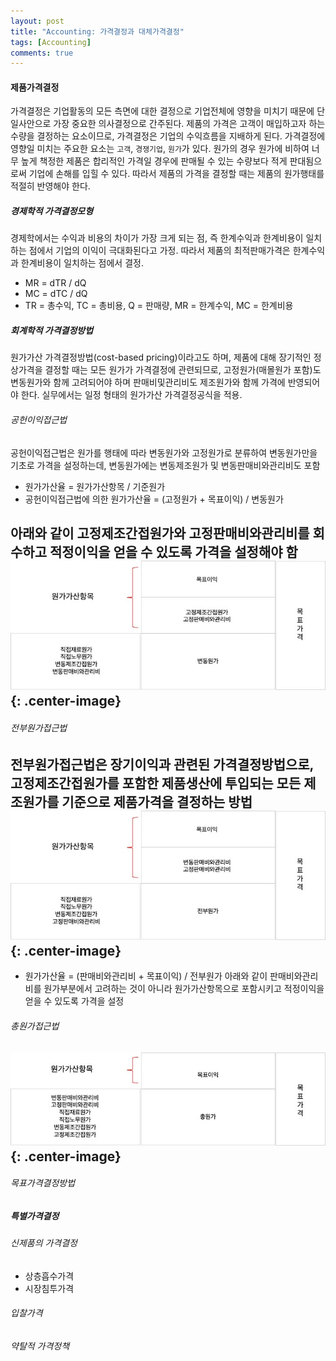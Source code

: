 ```yaml
---
layout: post
title: "Accounting: 가격결정과 대체가격결정"
tags: [Accounting]
comments: true
---
```


#### 제품가격결정
가격결정은 기업활동의 모든 측면에 대한 결정으로 기업전체에 영향을 미치기 때문에 단일사안으로 가장 중요한 의사결정으로 간주된다. 제품의 가격은 고객이 매입하고자 하는 수량을 결정하는 요소이므로, 가격결정은 기업의 수익흐름을 지배하게 된다. 가격결정에 영향일 미치는 주요한 요소는 `고객`, `경쟁기업`, `원가`가 있다. 원가의 경우 원가에 비하여 너무 높게 책정한 제품은 합리적인 가격일 경우에 판매될 수 있는 수량보다 적게 판대됨으로써 기업에 손해를 입힐 수 있다. 따라서 제품의 가격을 결정할 때는 제품의 원가행태를 적절히 반영해야 한다.

##### 경제학적 가격결정모형
경제학에서는 수익과 비용의 차이가 가장 크게 되는 점, 즉 한계수익과 한계비용이 일치하는 점에서 기업의 이익이 극대화된다고 가정. 따라서 제품의 최적판매가격은 한계수익과 한계비용이 일치하는 점에서 결정.
- MR = dTR / dQ
- MC = dTC / dQ
- TR = 총수익, TC = 총비용, Q = 판매량, MR = 한계수익, MC = 한계비용

##### 회계학적 가격결정방법
원가가산 가격결정방법(cost-based pricing)이라고도 하며, 제품에 대해 장기적인 정상가격을 결정할 때는 모든 원가가 가격결정에 관련되므로, 고정원가(매몰원가 포함)도 변동원가와 함께 고려되어야 하며 판매비및관리비도 제조원가와 함께 가격에 반영되어야 한다. 실무에서는 일정 형태의 원가가산 가격결정공식을 적용.


###### 공헌이익접근법
공헌이익접근법은 원가를 행태에 따라 변동원가와 고정원가로 분류하여 변동원가만을 기초로 가격을 설정하는데, 변동원가에는 변동제조원가 및 변동판매비와관리비도 포함 
- 원가가산율 = 원가가산항목 / 기준원가
- 공헌이익접근법에 의한 원가가산율 = (고정원가 + 목표이익) / 변동원가

아래와 같이 고정제조간접원가와 고정판매비와관리비를 회수하고 적정이익을 얻을 수 있도록 가격을 설정해야 함 
![공헌이익](../images/2019-11-03-Accounting-가격결정-1.jpg){: .center-image}
---
###### 전부원가접근법
전부원가접근법은 장기이익과 관련된 가격결정방법으로, 고정제조간접원가를 포함한 제품생산에 투입되는 모든 제조원가를 기준으로 제품가격을 결정하는 방법
![공헌이익](../images/2019-11-03-Accounting-가격결정-2.jpg){: .center-image}
---
- 원가가산율 = (판매비와관리비 + 목표이익) / 전부원가
아래와 같이 판매비와관리비를 원가부분에서 고려하는 것이 아니라 원가가산항목으로 포함시키고 적정이익을 얻을 수 있도록 가격을 설정


###### 총원가접근법
![공헌이익](../images/2019-11-03-Accounting-가격결정-3.jpg){: .center-image}
---
###### 목표가격결정방법


##### 특별가격결정

###### 신제품의 가격결정
- 상층흡수가격
- 시장침투가격

###### 입찰가격

###### 약탈적 가격정책